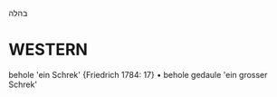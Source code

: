 בהלה

WESTERN
========

behole 'ein Schrek' {Friedrich 1784: 17}
	•	behole gedaule 'ein grosser Schrek'